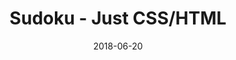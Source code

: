 ---
title: 'Sudoku - Just CSS/HTML'
description: 'Complete a sudoku puzzle without Javascript or server-side interaction.'
gametype: 'medium'
gameid: 4
date: 2018-06-20
tags: []
draft: false
type: 'games'
num19: [{'idx':1,'arr1':[1,2,3,4,5,6,7,8,9],'arr2':[1,2,3,4,5,6,7,8,9]},{'idx':2,'arr1':[1,2,3,4,5,6,7,8,9],'arr2':[1,2,3,4,5,6,7,8,9]},{'idx':3,'arr1':[1,2,3,4,5,6,7,8,9],'arr2':[1,2,3,4,5,6,7,8,9]},{'idx':4,'arr1':[1,2,3,4,5,6,7,8,9],'arr2':[1,2,3,4,5,6,7,8,9]},{'idx':5,'arr1':[1,2,3,4,5,6,7,8,9],'arr2':[1,2,3,4,5,6,7,8,9]},{'idx':6,'arr1':[1,2,3,4,5,6,7,8,9],'arr2':[1,2,3,4,5,6,7,8,9]},{'idx':7,'arr1':[1,2,3,4,5,6,7,8,9],'arr2':[1,2,3,4,5,6,7,8,9]},{'idx':8,'arr1':[1,2,3,4,5,6,7,8,9],'arr2':[1,2,3,4,5,6,7,8,9]},{'idx':9,'arr1':[1,2,3,4,5,6,7,8,9],'arr2':[1,2,3,4,5,6,7,8,9]}]
puzzle: [[0, 2, 0, 4, 0, 7, 0, 0, 0], [0, 8, 0, 0, 0, 3, 0, 1, 5], [0, 0, 3, 1, 5, 0, 4, 0, 0], [5, 1, 0, 0, 0, 0, 7, 0, 8], [0, 0, 4, 0, 0, 0, 5, 0, 0], [3, 0, 8, 0, 0, 0, 0, 4, 6], [0, 0, 9, 0, 2, 5, 1, 0, 0], [7, 5, 0, 6, 0, 0, 0, 8, 0], [0, 0, 0, 8, 0, 9, 0, 5, 0]]
layout: 'sudokucssstatic'
---